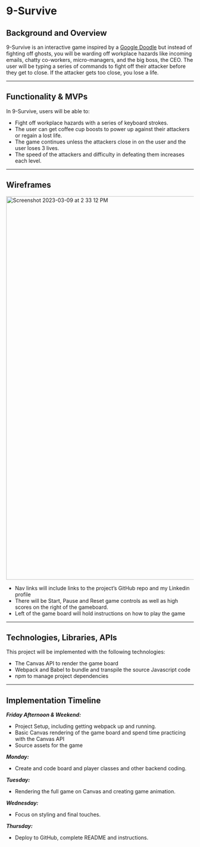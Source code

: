 # 9-Survive


## Background and Overview
9-Survive is an interactive game inspired by a [Google Doodle](https://www.google.com/doodles/halloween-2016) but instead of fighting off ghosts, you will be warding off workplace hazards like incoming emails, chatty co-workers, micro-managers, and the big boss, the CEO. The user will be typing a series of commands to fight off their attacker before they get to close. If the attacker gets too close, you lose a life. 
***
## Functionality & MVPs

In 9-Survive, users will be able to:
* Fight off workplace hazards with a series of keyboard strokes.
* The user can get coffee cup boosts to power up against their attackers or regain a lost life.  
* The game continues unless the attackers close in on the user and the user loses 3 lives.
* The speed of the attackers and difficulty in defeating them increases each level. 
***
## Wireframes

<img width="1030" alt="Screenshot 2023-03-09 at 2 33 12 PM" src="https://user-images.githubusercontent.com/116519976/224140180-89e75350-0f33-4cb4-a3cf-7e34bfce334a.png">


* Nav links will include links to the project’s GitHub repo and my Linkedin profile
* There will be Start, Pause and Reset game controls as well as high scores on the right of the gameboard.
* Left of the game board will hold instructions on how to play the game
***
## Technologies, Libraries, APIs
This project will be implemented with the following technologies:
* The Canvas API to render the game board
* Webpack and Babel to bundle and transpile the source Javascript code
* npm to manage project dependencies
***
## Implementation Timeline
**_Friday Afternoon & Weekend:_**
* Project Setup, including getting webpack up and running.
* Basic Canvas rendering of the game board and spend time practicing with the Canvas API
* Source assets for the game

**_Monday:_**
* Create and code board and player classes and other backend coding.

**_Tuesday:_**
* Rendering the full game on Canvas and creating game animation.

**_Wednesday:_**
* Focus on styling and final touches.

**_Thursday:_**
* Deploy to GitHub, complete README and instructions.
